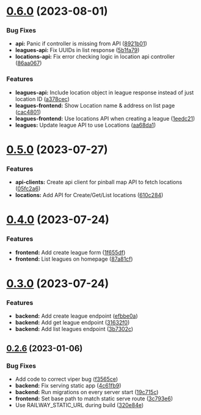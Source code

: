 # [0.6.0](https://github.com/alexstojda/pinman/compare/v0.5.0...v0.6.0) (2023-08-01)


### Bug Fixes

* **api:** Panic if controller is missing from API ([8921b01](https://github.com/alexstojda/pinman/commit/8921b01e40101862dde3835687c3c33f654812a0))
* **leagues-api:** Fix UUIDs in list response ([5b1fa79](https://github.com/alexstojda/pinman/commit/5b1fa79980f1ebf7cdeddb71b605a8b549a9b738))
* **locations-api:** Fix error checking logic in location api controller ([86aa067](https://github.com/alexstojda/pinman/commit/86aa067ebc058a7b90861a1ae8ffcc76650e659b))


### Features

* **leagues-api:** Include location object in league response instead of just location ID ([a378cec](https://github.com/alexstojda/pinman/commit/a378cec6268082226b4ea90c95f82bc5f7ebbc95))
* **leagues-frontend:** Show Location name & address on list page ([cac4801](https://github.com/alexstojda/pinman/commit/cac4801471ba34cdfe0e85ad0a03873c0c926995))
* **leagues-frontend:** Use locations API when creating a league ([1eedc21](https://github.com/alexstojda/pinman/commit/1eedc21401ed712777ff33918357f2f4d6e163a7))
* **leagues:** Update league API to use Locations ([aa68da1](https://github.com/alexstojda/pinman/commit/aa68da166bad5857ee62318b003d553611aa6b7a))



# [0.5.0](https://github.com/alexstojda/pinman/compare/v0.4.0...v0.5.0) (2023-07-27)


### Features

* **api-clients:** Create api client for pinball map API to fetch locations ([05fc2a6](https://github.com/alexstojda/pinman/commit/05fc2a63097853bde69343e2a181cdaf041dcd55))
* **locations:** Add API for Create/Get/List locations ([610c284](https://github.com/alexstojda/pinman/commit/610c284761426dac48672092c0651dd6bfa3e3a0))



# [0.4.0](https://github.com/alexstojda/pinman/compare/v0.3.0...v0.4.0) (2023-07-24)


### Features

* **frontend:** Add create league form ([1f655df](https://github.com/alexstojda/pinman/commit/1f655df387870b43d8311f415e318b766c36c9f8))
* **frontend:** List leagues on homepage ([87a81cf](https://github.com/alexstojda/pinman/commit/87a81cfc1e72f790826849e064351a22017b22f6))



# [0.3.0](https://github.com/alexstojda/pinman/compare/v0.2.6...v0.3.0) (2023-07-24)


### Features

* **backend:** Add create league endpoint ([efbbe0a](https://github.com/alexstojda/pinman/commit/efbbe0a8961d6626c56cf6bb6d791a3e91a5dacc))
* **backend:** Add get league endpoint ([31632f0](https://github.com/alexstojda/pinman/commit/31632f08c559d51961ac0343efcf011729e70062))
* **backend:** Add list leagues endpoint ([3b7302c](https://github.com/alexstojda/pinman/commit/3b7302ccc29732f234e574632bab98aa844f6e08))



## [0.2.6](https://github.com/alexstojda/pinman/compare/v0.2.5...v0.2.6) (2023-01-06)


### Bug Fixes

* Add code to correct viper bug ([f3565ce](https://github.com/alexstojda/pinman/commit/f3565ce55e2c41d04f880e2ba3c6c75d028faced))
* **backend:** Fix serving static app ([4c61fb9](https://github.com/alexstojda/pinman/commit/4c61fb9a4424224941fb0c24d222564daaf278a7))
* **backend:** Run migrations on every server start ([19c715c](https://github.com/alexstojda/pinman/commit/19c715c04287d8c98a0df79bd599ae0b5cdbcd5f))
* **frontend:** Set base path to match static serve route ([3c793e6](https://github.com/alexstojda/pinman/commit/3c793e65a3aeb35752952c854da857d09b46e292))
* Use RAILWAY_STATIC_URL during build ([320e84e](https://github.com/alexstojda/pinman/commit/320e84eaf77868b6cce4fbf93720403fd9628e83))



